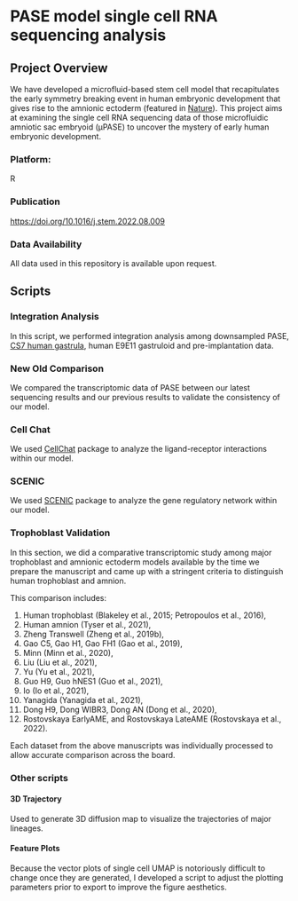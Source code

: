 # PASE model single cell RNA sequencing analysis

## Project Overview
We have developed a microfluid-based stem cell model that recapitulates the early symmetry breaking event in human embryonic development that gives rise to the amnionic ectoderm (featured in [Nature](https://doi.org/10.1038/s41586-019-1535-2)). This project aims at examining the single cell RNA sequencing data of those microfluidic amniotic sac embryoid (μPASE) to uncover the mystery of early human embryonic development. 

### Platform: 
R
### Publication
https://doi.org/10.1016/j.stem.2022.08.009

### Data Availability
All data used in this repository is available upon request. 


## Scripts

### Integration Analysis
In this script, we performed integration analysis among downsampled PASE, [CS7 human gastrula](https://doi.org/10.1038/s41586-021-04158-y), human E9E11 gastruloid and pre-implantation data. 

### New Old Comparison
We compared the transcriptomic data of PASE between our latest sequencing results and our previous results to validate the consistency of our model. 

### Cell Chat
We used [CellChat](http://www.cellchat.org/) package to analyze the ligand-receptor interactions within our model. 

### SCENIC
We used [SCENIC](https://scenic.aertslab.org/) package to analyze the gene regulatory network within our model. 

### Trophoblast Validation
In this section, we did a comparative transcriptomic study among major trophoblast and amnionic ectoderm models available by the time we prepare the manuscript and came up with a stringent criteria to distinguish human trophoblast and amnion. 

This comparison includes: 
1. Human trophoblast (Blakeley et al., 2015; Petropoulos et al., 2016), 
2. Human amnion (Tyser et al., 2021), 
3. Zheng Transwell (Zheng et al., 2019b), 
4. Gao C5, Gao H1, Gao FH1 (Gao et al., 2019), 
5. Minn (Minn et al., 2020), 
6. Liu (Liu et al., 2021), 
7. Yu (Yu et al., 2021), 
8. Guo H9, Guo hNES1 (Guo et al., 2021), 
9. Io (Io et al., 2021), 
10. Yanagida (Yanagida et al., 2021), 
11. Dong H9, Dong WIBR3, Dong AN (Dong et al., 2020), 
12. Rostovskaya EarlyAME, and Rostovskaya LateAME (Rostovskaya et al., 2022).

Each dataset from the above manuscripts was individually processed to allow accurate comparison across the board. 

### Other scripts

#### 3D Trajectory
Used to generate 3D diffusion map to visualize the trajectories of major lineages. 
#### Feature Plots
Because the vector plots of single cell UMAP is notoriously difficult to change once they are generated, I developed a script to adjust the plotting parameters prior to export to improve the figure aesthetics. 
